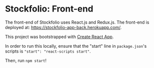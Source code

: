 # Stockfolio: Front-end

The front-end of Stockfolio uses React.js and Redux.js.
The front-end is deployed at: https://stockfolio-app-back.herokuapp.com/.

This project was bootstrapped with [Create React App](https://github.com/facebook/create-react-app).

In order to run this locally, ensure that the "start" line in `package.json`'s scripts is `"start": "react-scripts start"`. 

Then, run `npm start`!
